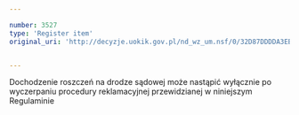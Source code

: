 ```yaml
---

number: 3527
type: 'Register item'
original_uri: 'http://decyzje.uokik.gov.pl/nd_wz_um.nsf/0/32D87DDDDA3EB242C1257A52003ED92C?OpenDocument'


---
```


Dochodzenie roszczeń na drodze sądowej może nastąpić wyłącznie po wyczerpaniu procedury reklamacyjnej przewidzianej w niniejszym Regulaminie
